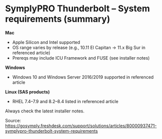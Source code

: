 # SymplyPRO Thunderbolt – System requirements (summary)

**Mac**
- Apple Silicon and Intel supported
- OS range varies by release (e.g., 10.11 El Capitan → 11.x Big Sur in referenced article)
- Prereqs may include ICU Framework and FUSE (see installer notes)

**Windows**
- Windows 10 and Windows Server 2016/2019 supported in referenced article

**Linux (SAS products)**
- RHEL 7.4–7.9 and 8.2–8.4 listed in referenced article

Always check the latest installer notes.

Source: https://gosymply.freshdesk.com/support/solutions/articles/80000937471-symplypro-thunderbolt-system-requirements
